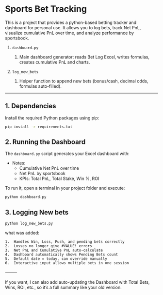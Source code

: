 # Sports Bet Tracking

This is a project that provides a python-based betting tracker and dashboard for personal use. It allows you to log bets, track Net PnL, visualize cumulative PnL over time, and analyze performance by sportsbook.

1. `dashboard.py`
   1. Main dashboard generator: reads Bet Log Excel, writes formulas, creates cumulative PnL and charts.

2. `log_new_bets`
   1. Helper function to append new bets (bonus/cash, decimal odds, formulas auto-filled).

---

## 1. Dependencies

Install the required Python packages using pip:

```bash
pip install -r requirements.txt
```

## 2. Running the Dashboard

The `dashboard.py` script generates your Excel dashboard with:

- Notes:
  - Cumulative Net PnL over time  
  - Net PnL by sportsbook  
  - KPIs: Total PnL, Total Stake, Win %, ROI  

To run it, open a terminal in your project folder and execute:

```bash
python dashboard.py
```

## 3. Logging New bets

```bash
python log_new_bets.py
```


what was added:

	1.	Handles Win, Loss, Push, and pending bets correctly
	2.	Losses no longer give #VALUE! errors
	3.	Net PnL and Cumulative PnL auto-calculate
	4.	Dashboard automatically shows Pending Bets count
	5.	Default date = today, can override manually
	6.	Interactive input allows multiple bets in one session

⸻

If you want, I can also add auto-updating the Dashboard with Total Bets, Wins, ROI, etc., so it’s a full summary like your old version.